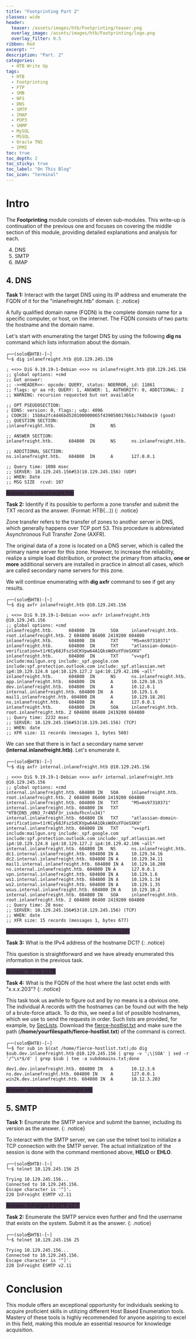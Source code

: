 ```yaml
---
title: "Footprinting Part 2"
classes: wide
header:
  teaser: /assets/images/htb/Footprinting/teaser.png
  overlay_image: /assets/images/htb/Footprinting/logo.png
  overlay_filter: 0.5
ribbon: Red
excerpt: ""
description: "Part. 2"
categories:
  - HTB Write Up
tags:
  - HTB
  - Footprinting
  - FTP
  - SMB
  - NFS
  - DNS
  - SMTP
  - IMAP
  - POP3
  - SNMP
  - MySQL
  - MSSQL
  - Oracle TNS
  - IPMI
toc: true
toc_depth: 2
toc_sticky: true
toc_label: "On This Blog"
toc_icon: "terminal"
---
```


<!-- Toc Color -->
<style>
.toc .nav__title {
  color: #fff;
  font-size: .75em;
  background: #ff0000;
  border-top-left-radius: 4px;
  border-top-right-radius: 4px;
</style>

# Intro

The <b>Footprinting</b> module consists of eleven sub-modules. This write-up is continuation of the previous one and focuses on covering the middle section of this module, providing detailed explanations and analysis for each.

4. DNS
5. SMTP
6. IMAP

## 4. DNS
**Task 1:** Interact with the target DNS using its IP address and enumerate the FQDN of it for the "inlanefreight.htb" domain.
{: .notice}

A fully qualified domain name (FQDN) is the complete domain name for a specific computer, or host, on the internet. The FQDN consists of two parts: the hostname and the domain name.

Let's start with enumerating the target DNS by using the following <b>dig ns</b> command which lists information about the domain.

```console
┌──(solo㉿HTB)-[~]
└─$ dig inlanefreight.htb @10.129.245.156
```
```
; <<>> DiG 9.19.19-1-Debian <<>> ns inlanefreight.htb @10.129.245.156
;; global options: +cmd
;; Got answer:
;; ->>HEADER<<- opcode: QUERY, status: NOERROR, id: 11861
;; flags: qr aa rd; QUERY: 1, ANSWER: 1, AUTHORITY: 0, ADDITIONAL: 2
;; WARNING: recursion requested but not available

;; OPT PSEUDOSECTION:
; EDNS: version: 0, flags:; udp: 4096
; COOKIE: 15b8a2fc4d46bd520100000065f439050017661c744bde19 (good)
;; QUESTION SECTION:
;inlanefreight.htb.             IN      NS

;; ANSWER SECTION:
inlanefreight.htb.      604800  IN      NS      ns.inlanefreight.htb.

;; ADDITIONAL SECTION:
ns.inlanefreight.htb.   604800  IN      A       127.0.0.1

;; Query time: 1008 msec
;; SERVER: 10.129.245.156#53(10.129.245.156) (UDP)
;; WHEN: Date
;; MSG SIZE  rcvd: 107

```

 <span style="background-color: #38263ef0">Answer: ns.inlanefreight.htb</span>

 **Task 2:** Identify if its possible to perform a zone transfer and submit the TXT record as the answer. (Format: HTB{...)) 
{: .notice}

Zone transfer refers to the transfer of zones to another server in DNS, which generally happens over TCP port 53. This procedure is abbreviated Asynchronous Full Transfer Zone (AXFR). 

The original data of a zone is located on a DNS server, which is called the primary name server for this zone. However, to increase the reliability, realize a simple load distribution, or protect the primary from attacks, <b>one or more</b> additional servers are installed in practice in almost all cases, which are called secondary name servers for this zone.

We will continue enumerating with <b>dig axfr</b> command to see if get any results.

```console
┌──(solo㉿HTB)-[~]
└─$ dig axfr inlanefreight.htb @10.129.245.156
```
```
; <<>> DiG 9.19.19-1-Debian <<>> axfr inlanefreight.htb @10.129.245.156
;; global options: +cmd
inlanefreight.htb.      604800  IN      SOA     inlanefreight.htb. root.inlanefreight.htb. 2 604800 86400 2419200 604800
inlanefreight.htb.      604800  IN      TXT     "MS=ms97310371"
inlanefreight.htb.      604800  IN      TXT     "atlassian-domain-verification=t1rKCy68JFszSdCKVpw64A1QksWdXuYFUeSXKU"
inlanefreight.htb.      604800  IN      TXT     "v=spf1 include:mailgun.org include:_spf.google.com include:spf.protection.outlook.com include:_spf.atlassian.net ip4:10.129.124.8 ip4:10.129.127.2 ip4:10.129.42.106 ~all"
inlanefreight.htb.      604800  IN      NS      ns.inlanefreight.htb.
app.inlanefreight.htb.  604800  IN      A       10.129.18.15
dev.inlanefreight.htb.  604800  IN      A       10.12.0.1
internal.inlanefreight.htb. 604800 IN   A       10.129.1.6
mail1.inlanefreight.htb. 604800 IN      A       10.129.18.201
ns.inlanefreight.htb.   604800  IN      A       127.0.0.1
inlanefreight.htb.      604800  IN      SOA     inlanefreight.htb. root.inlanefreight.htb. 2 604800 86400 2419200 604800
;; Query time: 2232 msec
;; SERVER: 10.129.245.156#53(10.129.245.156) (TCP)
;; WHEN: date
;; XFR size: 11 records (messages 1, bytes 560)

```
We can see that there is in fact a secondary name server <b>(internal.inlanefreight.htb)</b>. Let's enumerate it.

```console
┌──(solo㉿HTB)-[~]
└─$ dig axfr internal.inlanefreight.htb @10.129.245.156
```
```
; <<>> DiG 9.19.19-1-Debian <<>> axfr internal.inlanefreight.htb @10.129.245.156
;; global options: +cmd
internal.inlanefreight.htb. 604800 IN   SOA     inlanefreight.htb. root.inlanefreight.htb. 2 604800 86400 2419200 604800
internal.inlanefreight.htb. 604800 IN   TXT     "MS=ms97310371"
internal.inlanefreight.htb. 604800 IN   TXT     "HTB{DN5_z0N3_7r4N5F3r_iskdufhcnlu34}"
internal.inlanefreight.htb. 604800 IN   TXT     "atlassian-domain-verification=t1rKCy68JFszSdCKVpw64A1QksWdXuYFUeSXKU"
internal.inlanefreight.htb. 604800 IN   TXT     "v=spf1 include:mailgun.org include:_spf.google.com include:spf.protection.outlook.com include:_spf.atlassian.net ip4:10.129.124.8 ip4:10.129.127.2 ip4:10.129.42.106 ~all"
internal.inlanefreight.htb. 604800 IN   NS      ns.inlanefreight.htb.
dc1.internal.inlanefreight.htb. 604800 IN A     10.129.34.16
dc2.internal.inlanefreight.htb. 604800 IN A     10.129.34.11
mail1.internal.inlanefreight.htb. 604800 IN A   10.129.18.200
ns.internal.inlanefreight.htb. 604800 IN A      127.0.0.1
vpn.internal.inlanefreight.htb. 604800 IN A     10.129.1.6
ws1.internal.inlanefreight.htb. 604800 IN A     10.129.1.34
ws2.internal.inlanefreight.htb. 604800 IN A     10.129.1.35
wsus.internal.inlanefreight.htb. 604800 IN A    10.129.18.2
internal.inlanefreight.htb. 604800 IN   SOA     inlanefreight.htb. root.inlanefreight.htb. 2 604800 86400 2419200 604800
;; Query time: 28 msec
;; SERVER: 10.129.245.156#53(10.129.245.156) (TCP)
;; WHEN: date
;; XFR size: 15 records (messages 1, bytes 677)

```

 <span style="background-color: #38263ef0">Answer: HTB{DN5_z0N3_7r4N5F3r_iskdufhcnlu34}</span>

  **Task 3:** What is the IPv4 address of the hostname DC1? 
{: .notice}

This question is straightforward and we have already enumerated this information in the previous task.

 <span style="background-color: #38263ef0">Answer: 10.129.34.16</span>


 **Task 4:** What is the FQDN of the host where the last octet ends with "x.x.x.203"?
{: .notice}

This task took us awhile to figure out and by no means is a obvious one. The individual A records with the hostnames can be found out with the help of a brute-force attack. To do this, we need a list of possible hostnames, which we use to send the requests in order. Such lists are provided, for example, by <a href="https://github.com/danielmiessler/SecLists">SecLists</a>. Download the <a href="https://github.com/danielmiessler/SecLists/blob/master/Discovery/DNS/fierce-hostlist.txt">fierce-hostlist.txt</a> and make sure the path (<b>/home/yourfilespath/fierce-hostlist.txt</b>) of the command is correct.


```console
┌──(solo㉿HTB)-[~]
└─$ for sub in $(cat /home/fierce-hostlist.txt);do dig $sub.dev.inlanefreight.htb @10.129.245.156 | grep -v ';\|SOA' | sed -r '/^\s*$/d' | grep $sub | tee -a subdomains.txt;done

```
```
dev1.dev.inlanefreight.htb. 604800 IN   A       10.12.3.6
ns.dev.inlanefreight.htb. 604800 IN     A       127.0.0.1
win2k.dev.inlanefreight.htb. 604800 IN  A       10.12.3.203
```
<span style="background-color: #38263ef0">Answer: win2k.dev.inlanefreight.htb</span>



## 5. SMTP

**Task 1:**  Enumerate the SMTP service and submit the banner, including its version as the answer.
{: .notice}

To interact with the SMTP server, we can use the telnet tool to initialize a TCP connection with the SMTP server. The actual initialization of the session is done with the command mentioned above, <b>HELO</b> or <b>EHLO</b>.


```console
┌──(solo㉿HTB)-[~]
└─$ telnet 10.129.245.156 25
```

```
Trying 10.129.245.156...
Connected to 10.129.245.156.
Escape character is '^]'.
220 InFreight ESMTP v2.11
```
<span style="background-color: #38263ef0">Answer: InFreight ESMTP v2.11</span>

**Task 2:** Enumerate the SMTP service even further and find the username that exists on the system. Submit it as the answer. 
{: .notice}


```console
┌──(solo㉿HTB)-[~]
└─$ telnet 10.129.245.156 25
```

```
Trying 10.129.245.156...
Connected to 10.129.245.156.
Escape character is '^]'.
220 InFreight ESMTP v2.11
```

# Conclusion

This module offers an exceptional opportunity for individuals seeking to acquire proficient skills in utilizing different Host Based Enumeration tools. Mastery of these tools is highly recommended for anyone aspiring to excel in this field, making this module an essential resource for knowledge acquisition.